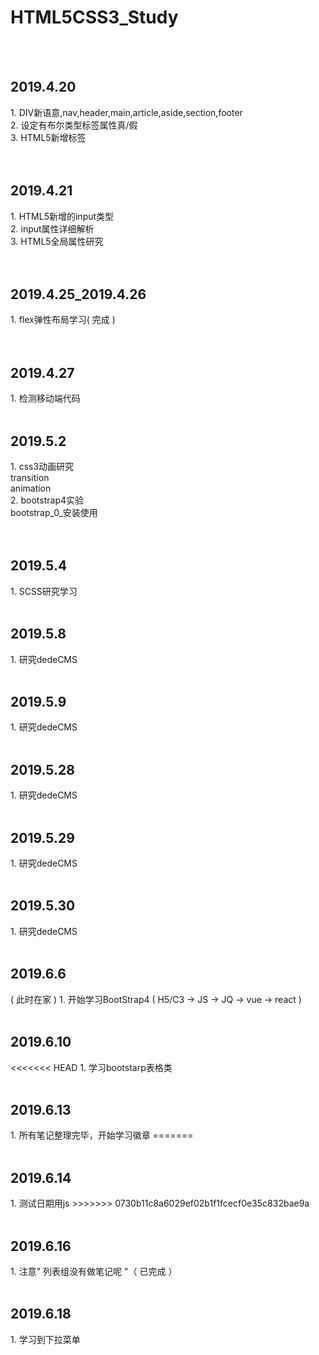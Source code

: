 <h1>HTML5CSS3_Study</h1>
<br/>
<br/>
<h2>2019.4.20</h2> 
	1. DIV新语意,nav,header,main,article,aside,section,footer <br/>
	2. 设定有布尔类型标签属性真/假 <br/>
	3. HTML5新增标签 <br/>

<br/> 
<br/>
<h2>2019.4.21</h2>
	1. HTML5新增的input类型 <br/>
	2. input属性详细解析 <br/>
	3. HTML5全局属性研究 <br/>

<br/>
<br/>
<h2>2019.4.25_2019.4.26</h2>
	1. flex弹性布局学习( 完成 )<br/>
	
<br/>
<br/>
<h2>2019.4.27</h2>
	1.  检测移动端代码

<br/>
<br/>
<h2>2019.5.2</h2>
	1. css3动画研究<br/>
		transition<br/>
		animation<br/>
	2. bootstrap4实验<br/>
		bootstrap_0_安装使用<br/>


<br/>
<br/>
<h2>2019.5.4</h2>
	1. SCSS研究学习
	
<br/>
<br/>
<h2>2019.5.8</h2>
	1. 研究dedeCMS
	
<br/>
<br/>
<h2>2019.5.9</h2>
	1. 研究dedeCMS

<br/>
<br/>
<h2>2019.5.28</h2>
	1. 研究dedeCMS

<br/>
<br/>
<h2>2019.5.29</h2>
	1. 研究dedeCMS

<br/>
<br/>
<h2>2019.5.30</h2>
	1. 研究dedeCMS
	
	
<br/>
<br/>
<h2>2019.6.6</h2> ( 此时在家 )
	1. 开始学习BootStrap4 ( H5/C3 -> JS -> JQ -> vue -> react )
	
<br/>
<br/>
<h2>2019.6.10</h2>
<<<<<<< HEAD
	1. 学习bootstarp表格类


	
<br/>
<br/>
<h2>2019.6.13</h2>
	1. 所有笔记整理完毕，开始学习徽章
=======


<br/>
<br/>
<h2>2019.6.14</h2>
 1. 测试日期用js
>>>>>>> 0730b11c8a6029ef02b1f1fcecf0e35c832bae9a

<br/>
<br/>
<h2>2019.6.16</h2>
 1. 注意" 列表组没有做笔记呢 "（ 已完成 ）
 
 <br/>
<br/>
<h2>2019.6.18</h2>
 1. 学习到下拉菜单
